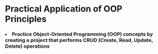 <h1>
  Practical Application of OOP Principles
</h1>

<h3>
  <li>
  Practice Object-Oriented Programming (OOP) concepts by creating a project that performs CRUD (Create, Read, Update, Delete) operations
  </li>
</h3>
